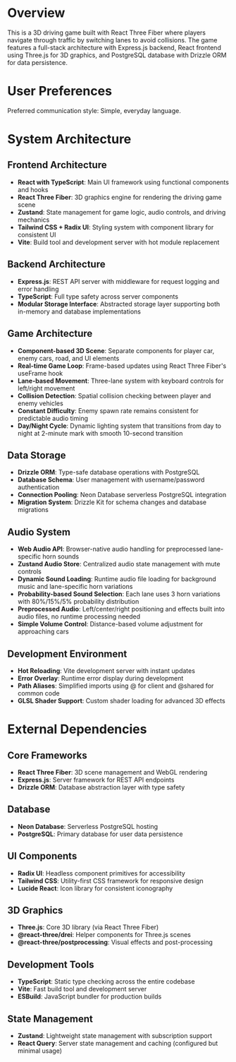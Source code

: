 # Overview

This is a 3D driving game built with React Three Fiber where players navigate through traffic by switching lanes to avoid collisions. The game features a full-stack architecture with Express.js backend, React frontend using Three.js for 3D graphics, and PostgreSQL database with Drizzle ORM for data persistence.

# User Preferences

Preferred communication style: Simple, everyday language.

# System Architecture

## Frontend Architecture
- **React with TypeScript**: Main UI framework using functional components and hooks
- **React Three Fiber**: 3D graphics engine for rendering the driving game scene
- **Zustand**: State management for game logic, audio controls, and driving mechanics
- **Tailwind CSS + Radix UI**: Styling system with component library for consistent UI
- **Vite**: Build tool and development server with hot module replacement

## Backend Architecture
- **Express.js**: REST API server with middleware for request logging and error handling
- **TypeScript**: Full type safety across server components
- **Modular Storage Interface**: Abstracted storage layer supporting both in-memory and database implementations

## Game Architecture
- **Component-based 3D Scene**: Separate components for player car, enemy cars, road, and UI elements
- **Real-time Game Loop**: Frame-based updates using React Three Fiber's useFrame hook
- **Lane-based Movement**: Three-lane system with keyboard controls for left/right movement
- **Collision Detection**: Spatial collision checking between player and enemy vehicles
- **Constant Difficulty**: Enemy spawn rate remains consistent for predictable audio timing
- **Day/Night Cycle**: Dynamic lighting system that transitions from day to night at 2-minute mark with smooth 10-second transition

## Data Storage
- **Drizzle ORM**: Type-safe database operations with PostgreSQL
- **Database Schema**: User management with username/password authentication
- **Connection Pooling**: Neon Database serverless PostgreSQL integration
- **Migration System**: Drizzle Kit for schema changes and database migrations

## Audio System
- **Web Audio API**: Browser-native audio handling for preprocessed lane-specific horn sounds
- **Zustand Audio Store**: Centralized audio state management with mute controls
- **Dynamic Sound Loading**: Runtime audio file loading for background music and lane-specific horn variations
- **Probability-based Sound Selection**: Each lane uses 3 horn variations with 80%/15%/5% probability distribution
- **Preprocessed Audio**: Left/center/right positioning and effects built into audio files, no runtime processing needed
- **Simple Volume Control**: Distance-based volume adjustment for approaching cars

## Development Environment
- **Hot Reloading**: Vite development server with instant updates
- **Error Overlay**: Runtime error display during development
- **Path Aliases**: Simplified imports using @ for client and @shared for common code
- **GLSL Shader Support**: Custom shader loading for advanced 3D effects

# External Dependencies

## Core Frameworks
- **React Three Fiber**: 3D scene management and WebGL rendering
- **Express.js**: Server framework for REST API endpoints
- **Drizzle ORM**: Database abstraction layer with type safety

## Database
- **Neon Database**: Serverless PostgreSQL hosting
- **PostgreSQL**: Primary database for user data persistence

## UI Components
- **Radix UI**: Headless component primitives for accessibility
- **Tailwind CSS**: Utility-first CSS framework for responsive design
- **Lucide React**: Icon library for consistent iconography

## 3D Graphics
- **Three.js**: Core 3D library (via React Three Fiber)
- **@react-three/drei**: Helper components for Three.js scenes
- **@react-three/postprocessing**: Visual effects and post-processing

## Development Tools
- **TypeScript**: Static type checking across the entire codebase
- **Vite**: Fast build tool and development server
- **ESBuild**: JavaScript bundler for production builds

## State Management
- **Zustand**: Lightweight state management with subscription support
- **React Query**: Server state management and caching (configured but minimal usage)